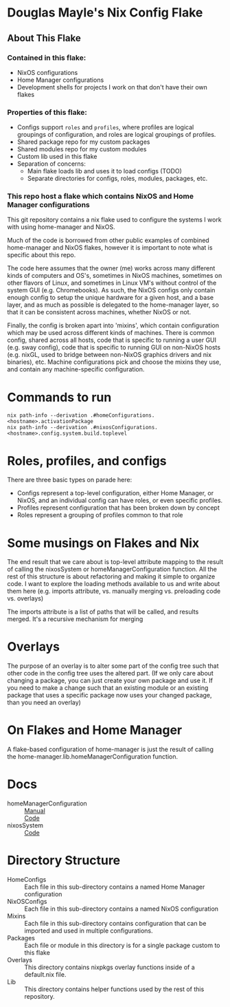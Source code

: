 # Douglas Mayle's Nix Config Flake
## About This Flake
### Contained in this flake:
 * NixOS configurations
 * Home Manager configurations
 * Development shells for projects I work on that don't have their own flakes
### Properties of this flake:
 * Configs support `roles` and `profiles`, where profiles are logical groupings of configuration, and roles are logical groupings of profiles.
 * Shared package repo for my custom packages
 * Shared modules repo for my custom modules
 * Custom lib used in this flake
 * Separation of concerns:
   * Main flake loads lib and uses it to load configs (TODO)
   * Separate directories for configs, roles, modules, packages, etc.

### This repo host a flake which contains NixOS and Home Manager configurations
This git repository contains a nix flake used to configure the systems I work
with using home-manager and NixOS.

Much of the code is borrowed from other public examples of combined
home-manager and NixOS flakes, however it is important to note what is specific
about this repo.

The code here assumes that the owner (me) works across many different kinds of
computers and OS's, sometimes in NixOS machines, sometimes on other flavors of
Linux, and sometimes in Linux VM's without control of the system GUI (e.g.
Chromebooks).  As such, the NixOS configs only contain enough config to setup
the unique hardware for a given host, and a base layer, and as much as possible
is delegated to the home-manager layer, so that it can be consistent across
machines, whether NixOS or not.

Finally, the config is broken apart into 'mixins', which contain configuration
which may be used across different kinds of machines.  There is common config,
shared across all hosts, code that is specific to running a user GUI (e.g. sway
config), code that is specific to running GUI on non-NixOS hosts (e.g. nixGL,
used to bridge between non-NixOS graphics drivers and nix binaries), etc.
Machine configurations pick and choose the mixins they use, and contain any
machine-specific configuration.

# Commands to run
```
nix path-info --derivation .#homeConfigurations.<hostname>.activationPackage
nix path-info --derivation .#nixosConfigurations.<hostname>.config.system.build.toplevel
```
# Roles, profiles, and configs
There are three basic types on parade here:
 * Configs represent a top-level configuration, either Home Manager, or NixOS,
   and an individual config can have roles, or even specific profiles.
 * Profiles represent configuration that has been broken down by concept
 * Roles represent a grouping of profiles common to that role

# Some musings on Flakes and Nix
The end result that we care about is top-level attribute mapping to the result
of calling the nixosSystem or homeManagerConfiguration function. All the rest
of this structure is about refactoring and making it simple to organize code.
I want to explore the loading methods available to us and write about them here
(e.g. imports attribute, vs. manually merging vs. preloading code vs. overlays)

The imports attribute is a list of paths that will be called, and results
merged. It's a recursive mechanism for merging

# Overlays
The purpose of an overlay is to alter some part of the config tree such that
other code in the config tree uses the altered part. (If we only care about
changing a package, you can just create your own package and use it. If you
need to make a change such that an existing module or an existing package that
uses a specific package now uses your changed package, than you need an
overlay)

# On Flakes and Home Manager
A flake-based configuration of home-manager is just the result of calling the
home-manager.lib.homeManagerConfiguration function.

# Docs
<dl>
  <dt>homeManagerConfiguration</dt>
  <dd><a href="https://nix-community.github.io/home-manager/index.html#ch-nix-flakes">Manual</a></dd>
  <dd><a href="https://github.com/nix-community/home-manager/blob/master/flake.nix#L42">Code</a></dd>
  <dt>nixosSystem</dt>
  <dd><a href="https://github.com/NixOS/nixpkgs/blob/master/flake.nix#L22">Code</a></dd>
</dl>

# Directory Structure
<dl>
  <dt>HomeConfigs</dt>
  <dd>Each file in this sub-directory contains a named Home Manager configuration</dd>
  <dt>NixOSConfigs</dt>
  <dd>Each file in this sub-directory contains a named NixOS configuration</dd>
  <dt>Mixins</dt>
  <dd>Each file in this sub-directory contains configuration that can be imported and used in multiple configurations.</dd>
  <dt>Packages</dt>
  <dd>Each file or module in this directory is for a single package custom to this flake</dd>
  <dt>Overlays</dt>
  <dd>This directory contains nixpkgs overlay functions inside of a default.nix file.</dd>
  <dt>Lib</dt>
  <dd>This directory contains helper functions used by the rest of this repository.</dd>
</dl>

